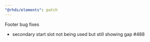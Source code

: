 ```yaml
---
"@rhds/elements": patch
---
```


Footer bug fixes

- secondary start slot not being used but still showing gap #488
